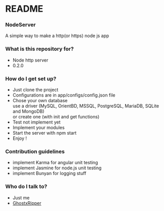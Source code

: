 # README #

### NodeServer ###
A simple way to make a http(or https) node js app

### What is this repository for? ###

* Node http server
* 0.2.0

### How do I get set up? ###

* Just clone the project
* Configurations are in app/configs/config.json file
* Chose your own database  
 use a driver (MySQL, OrientBD, MSSQL, PostgreSQL, MariaDB, SQLite and MongoDB)  
 or create one (with init and get functions)
* Test not implement yet
* Implement your modules
* Start the server with npm start
* Enjoy ! 

### Contribution guidelines ###

* implement Karma for angular unit testing
* implement Jasmine for node.js unit testing
* implement Bunyan for logging stuff

### Who do I talk to? ###

* Just me
* [GhostxRipper](mailto:yann_ams@icloud.com)